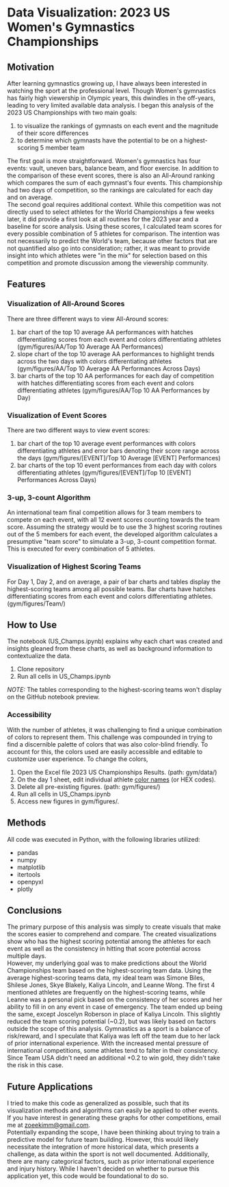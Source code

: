 # Data Visualization: 2023 US Women's Gymnastics Championships

## Motivation
After learning gymnastics growing up, I have always been interested in watching the sport at the professional level. Though Women's gymnastics has fairly high viewership in Olympic years, this dwindles in the off-years, leading to very limited available data analysis. I began this analysis of the 2023 US Championships with two main goals:
1. to visualize the rankings of gymnasts on each event and the magnitude of their score differences
2. to determine which gymnasts have the potential to be on a highest-scoring 5 member team

The first goal is more straightforward. Women's gymnastics has four events: vault, uneven bars, balance beam, and floor exercise. In addition to the comparison of these event scores, there is also an All-Around ranking which compares the sum of each gymnast's four events. This championship had two days of competition, so the rankings are calculated for each day and on average.</br>
The second goal requires additional context. While this competition was not directly used to select athletes for the World Championships a few weeks later, it did provide a first look at all routines for the 2023 year and a baseline for score analysis. Using these scores, I calculated team scores for every possible combination of 5 athletes for comparison. The intention was not necessarily to predict the World's team, because other factors that are not quantified also go into consideration; rather, it was meant to provide insight into which athletes were "in the mix" for selection based on this competition and promote discussion among the viewership community.

## Features
### Visualization of All-Around Scores
There are three different ways to view All-Around scores:
1. bar chart of the top 10 average AA performances with hatches differentiating scores from each event and colors differentiating athletes (gym/figures/AA/Top 10 Average AA Performances) 
2. slope chart of the top 10 average AA performances to highlight trends across the two days with colors differentiating athletes (gym/figures/AA/Top 10 Average AA Performances Across Days)
3. bar charts of the top 10 AA performances for each day of competition with hatches differentiating scores from each event and colors differentiating athletes (gym/figures/AA/Top 10 AA Performances by Day)
### Visualization of Event Scores
There are two different ways to view event scores:
1. bar chart of the top 10 average event performances with colors differentiating athletes and error bars denoting their score range across the days (gym/figures/[EVENT]/Top 10 Average [EVENT] Performances)
2. bar charts of the top 10 event performances from each day with colors differentiating athletes (gym/figures/[EVENT]/Top 10 [EVENT] Performances Across Days)
### 3-up, 3-count Algorithm
An international team final competition allows for 3 team members to compete on each event, with all 12 event scores counting towards the team score. Assuming the strategy would be to use the 3 highest scoring routines out of the 5 members for each event, the developed algorithm calculates a presumptive "team score" to simulate a 3-up, 3-count competition format. This is executed for every combination of 5 athletes.
### Visualization of Highest Scoring Teams
For Day 1, Day 2, and on average, a pair of bar charts and tables display the highest-scoring teams among all possible teams. Bar charts have hatches differentiating scores from each event and colors differentiating athletes. (gym/figures/Team/)

## How to Use
The notebook (US_Champs.ipynb) explains why each chart was created and insights gleaned from these charts, as well as background information to contextualize the data.
1. Clone repository
2. Run all cells in US_Champs.ipynb

*NOTE:* The tables corresponding to the highest-scoring teams won't display on the GitHub notebook preview.
### Accessibility
With the number of athletes, it was challenging to find a unique combination of colors to represent them. This challenge was compounded in trying to find a discernible palette of colors that was also color-blind friendly. To account for this, the colors used are easily accessible and editable to customize user experience. 
To change the colors, 
1. Open the Excel file 2023 US Championships Results. (path: gym/data/)
2. On the day 1 sheet, edit individual athlete [color names](https://matplotlib.org/stable/gallery/color/named_colors.html) (or HEX codes).
3. Delete all pre-existing figures. (path: gym/figures/)
4. Run all cells in US_Champs.ipynb
5. Access new figures in gym/figures/.

## Methods
All code was executed in Python, with the following libraries utilized:
- pandas
- numpy
- matplotlib
- itertools
- openpyxl
- plotly

## Conclusions
The primary purpose of this analysis was simply to create visuals that make the scores easier to comprehend and compare. The created visualizations show who has the highest scoring potential among the athletes for each event as well as the consistency in hitting that score potential across multiple days. </br>
However, my underlying goal was to make predictions about the World Championships team based on the highest-scoring team data. Using the average highest-scoring teams data, my ideal team was Simone Biles, Shilese Jones, Skye Blakely, Kaliya Lincoln, and Leanne Wong. The first 4 mentioned athletes are frequently on the highest-scoring teams, while Leanne was a personal pick based on the consistency of her scores and her ability to fill in on any event in case of emergency. The team ended up being the same, except Joscelyn Roberson in place of Kaliya Lincoln. This slightly reduced the team scoring potential (~0.2), but was likely based on factors outside the scope of this analysis. Gymnastics as a sport is a balance of risk/reward, and I speculate that Kaliya was left off the team due to her lack of prior international experience. With the increased mental pressure of international competitions, some athletes tend to falter in their consistency. Since Team USA didn't need an additional +0.2 to win gold, they didn't take the risk in this case.

## Future Applications
I tried to make this code as generalized as possible, such that its visualization methods and algorithms can easily be applied to other events. If you have interest in generating these graphs for other competitions, email me at zoeekimm@gmail.com. </br>
Potentially expanding the scope, I have been thinking about trying to train a predictive model for future team building. However, this would likely necessitate the integration of more historical data, which presents a challenge, as data within the sport is not well documented. Additionally, there are many categorical factors, such as prior international experience and injury history. While I haven't decided on whether to pursue this application yet, this code would be foundational to do so. 
